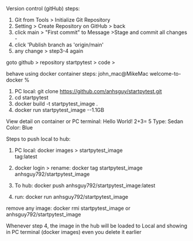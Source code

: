 Version control (gitHub) steps:
1. Git from Tools > Initialize Git Repository
2. Setting > Create Repository on GitHub > back
3. click main > "First commit" to Message >Stage and commit all changes -
4. click 'Publish branch as 'origin/main'
5. any change > step3-4 again

goto github > repository startpytest > code >

behave using docker container steps:
john_mac@MikeMac welcome-to-docker %
1. PC local: git clone https://github.com/anhsguy/startpytest.git
2. cd startpytest
3. docker build -t startpytest_image .
4. docker run startpytest_image --1.1GB

View detail on container or PC terminal: Hello World! 2+3= 5 Type: Sedan Color: Blue

Steps to push local to hub:

1. PC local: docker images > startpytest_image  
   tag:latest

2. docker login > rename: docker tag startpytest_image anhsguy792/startpytest_image

3. To hub: docker push anhsguy792/startpytest_image:latest

4. run: docker run anhsguy792/startpytest_image

remove any image: docker rmi startpytest_image or anhsguy792/startpytest_image

Whenever step 4, the image in the hub will be loaded to Local and showing in PC terminal (docker images) even you delete it earlier
